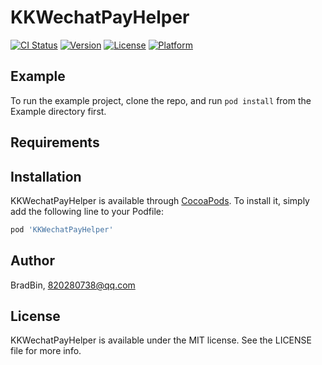 # KKWechatPayHelper

[![CI Status](https://img.shields.io/travis/BradBin/KKWechatPayHelper.svg?style=flat)](https://travis-ci.org/BradBin/KKWechatPayHelper)
[![Version](https://img.shields.io/cocoapods/v/KKWechatPayHelper.svg?style=flat)](https://cocoapods.org/pods/KKWechatPayHelper)
[![License](https://img.shields.io/cocoapods/l/KKWechatPayHelper.svg?style=flat)](https://cocoapods.org/pods/KKWechatPayHelper)
[![Platform](https://img.shields.io/cocoapods/p/KKWechatPayHelper.svg?style=flat)](https://cocoapods.org/pods/KKWechatPayHelper)

## Example

To run the example project, clone the repo, and run `pod install` from the Example directory first.

## Requirements

## Installation

KKWechatPayHelper is available through [CocoaPods](https://cocoapods.org). To install
it, simply add the following line to your Podfile:

```ruby
pod 'KKWechatPayHelper'
```

## Author

BradBin, 820280738@qq.com

## License

KKWechatPayHelper is available under the MIT license. See the LICENSE file for more info.
